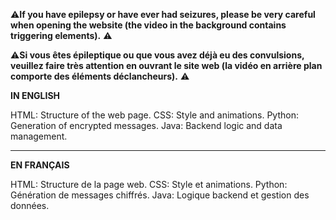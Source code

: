 ⚠️**If you have epilepsy or have ever had seizures, please be very careful when opening the website (the video in the background contains triggering elements).** ⚠️

⚠️**Si vous êtes épileptique ou que vous avez déjà eu des convulsions, veuillez faire très attention en ouvrant le site web (la vidéo en arrière plan comporte des éléments déclancheurs).** ⚠️

**IN ENGLISH**

HTML: Structure of the web page.
CSS: Style and animations.
Python: Generation of encrypted messages.
Java: Backend logic and data management.

---

**EN FRANÇAIS**

HTML: Structure de la page web.
CSS: Style et animations.
Python: Génération de messages chiffrés.
Java: Logique backend et gestion des données.

